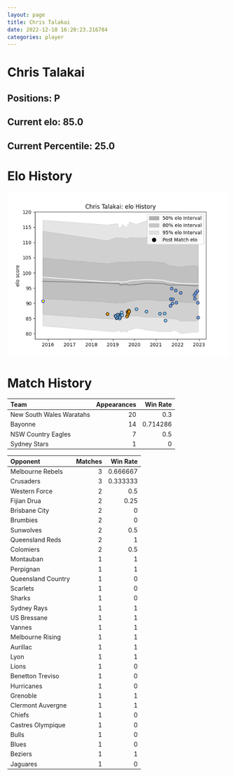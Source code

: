 ```yaml
---  
layout: page  
title: Chris Talakai  
date: 2022-12-18 16:20:23.216784  
categories: player  
---
```

# Chris Talakai

## Positions: P

## Current elo: 85.0

## Current Percentile: 25.0

# Elo History


![elo history](history_ChrisTalakai.png)
# Match History


| Team                     |   Appearances |   Win Rate |
|:-------------------------|--------------:|-----------:|
| New South Wales Waratahs |            20 |   0.3      |
| Bayonne                  |            14 |   0.714286 |
| NSW Country Eagles       |             7 |   0.5      |
| Sydney Stars             |             1 |   0        |

| Opponent           |   Matches |   Win Rate |
|:-------------------|----------:|-----------:|
| Melbourne Rebels   |         3 |   0.666667 |
| Crusaders          |         3 |   0.333333 |
| Western Force      |         2 |   0.5      |
| Fijian Drua        |         2 |   0.25     |
| Brisbane City      |         2 |   0        |
| Brumbies           |         2 |   0        |
| Sunwolves          |         2 |   0.5      |
| Queensland Reds    |         2 |   1        |
| Colomiers          |         2 |   0.5      |
| Montauban          |         1 |   1        |
| Perpignan          |         1 |   1        |
| Queensland Country |         1 |   0        |
| Scarlets           |         1 |   0        |
| Sharks             |         1 |   0        |
| Sydney Rays        |         1 |   1        |
| US Bressane        |         1 |   1        |
| Vannes             |         1 |   1        |
| Melbourne Rising   |         1 |   1        |
| Aurillac           |         1 |   1        |
| Lyon               |         1 |   1        |
| Lions              |         1 |   0        |
| Benetton Treviso   |         1 |   0        |
| Hurricanes         |         1 |   0        |
| Grenoble           |         1 |   1        |
| Clermont Auvergne  |         1 |   1        |
| Chiefs             |         1 |   0        |
| Castres Olympique  |         1 |   0        |
| Bulls              |         1 |   0        |
| Blues              |         1 |   0        |
| Beziers            |         1 |   1        |
| Jaguares           |         1 |   0        |